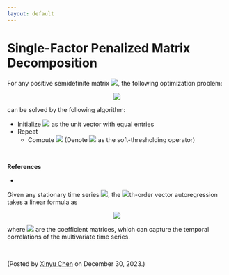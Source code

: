 ```yaml
---
layout: default
---
```


# Single-Factor Penalized Matrix Decomposition

For any positive semidefinite matrix <img style="display: inline;" src="https://latex.codecogs.com/svg.latex?\large&space;\boldsymbol{Y}\in\mathbb{R}^{n\times n}"/>, the following optimization problem:

<p align = "center"><img align="middle" src="https://latex.codecogs.com/svg.latex?\large&space;\min_{\boldsymbol{x}}~\frac{1}{2}\|\boldsymbol{Y}-\boldsymbol{x}\boldsymbol{x}^{\top}\|_F^2+\frac{\lambda}{2}\|\boldsymbol{x}\|_1"/></p>

can be solved by the following algorithm:

- Initialize <img style="display: inline;" src="https://latex.codecogs.com/svg.latex?\large&space;\boldsymbol{x}"/> as the unit vector with equal entries
- Repeat
  - Compute <img style="display: inline;" src="https://latex.codecogs.com/svg.latex?\large&space;\boldsymbol{x}=\mathcal{S}_{\lambda}(\boldsymbol{Y}\boldsymbol{x})/\|\mathcal{S}_{\lambda}(\boldsymbol{Y}\boldsymbol{x})\|_2"/> (Denote <img style="display: inline;" src="https://latex.codecogs.com/svg.latex?\large&space;\mathcal{S}_{\lambda}(\cdot)"/> as the soft-thresholding operator)


<br>

**References**

-

Given any stationary time series <img style="display: inline;" src="https://latex.codecogs.com/svg.latex?\large&space;\boldsymbol{s}_1,\boldsymbol{s}_2,\ldots,\boldsymbol{s}_{T}\in\mathbb{R}^{N}"/>, the <img style="display: inline;" src="https://latex.codecogs.com/svg.latex?\large&space;d"/>th-order vector autoregression takes a linear formula as

<p align = "center"><img align="middle" src="https://latex.codecogs.com/svg.latex?\large&space;\boldsymbol{s}_{t}=\sum_{k=1}^{d}{\color{red}\boldsymbol{A}_{k}}\boldsymbol{s}_{t-k}+\underbrace{\boldsymbol{\epsilon}_{t}}_{\text{error}},\,\forall t"/></p>

where <img style="display: inline;" src="https://latex.codecogs.com/svg.latex?\large&space;\boldsymbol{A}_1,\boldsymbol{A}_2,\ldots,\boldsymbol{A}_{d}\in\mathbb{R}^{N\times N}"/> are the coefficient matrices, which can capture the temporal correlations of the multivariate time series.


<br>

<p align="left">(Posted by <a href="https://xinychen.github.io/">Xinyu Chen</a> on December 30, 2023.)</p>
